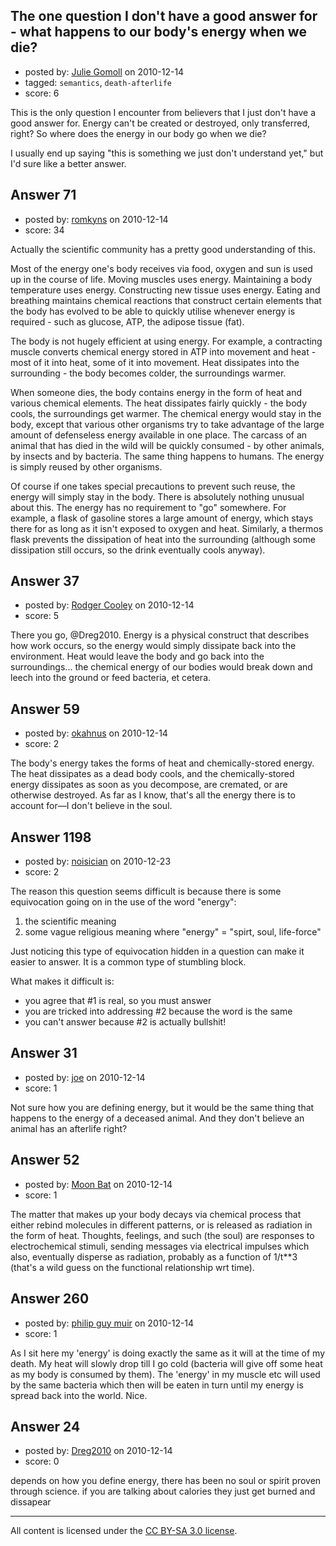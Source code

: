 ## The one question I don't have a good answer for - what happens to our body's energy when we die?

- posted by: [Julie Gomoll](https://stackexchange.com/users/-1/32-julie-gomoll) on 2010-12-14
- tagged: `semantics`, `death-afterlife`
- score: 6

This is the only question I encounter from believers that I just don't have a good answer for. Energy can't be created or destroyed, only transferred, right? So where does the energy in our body go when we die? 

I usually end up saying "this is something we just don't understand yet," but I'd sure like a better answer.


## Answer 71

- posted by: [romkyns](https://stackexchange.com/users/-1/89-romkyns) on 2010-12-14
- score: 34

Actually the scientific community has a pretty good understanding of this.

Most of the energy one's body receives via food, oxygen and sun is used up in the course of life. Moving muscles uses energy. Maintaining a body temperature uses energy. Constructing new tissue uses energy. Eating and breathing maintains chemical reactions that construct certain elements that the body has evolved to be able to quickly utilise whenever energy is required - such as glucose, ATP, the adipose tissue (fat).

The body is not hugely efficient at using energy. For example, a contracting muscle converts chemical energy stored in ATP into movement and heat - most of it into heat, some of it into movement. Heat dissipates into the surrounding - the body becomes colder, the surroundings warmer.

When someone dies, the body contains energy in the form of heat and various chemical elements. The heat dissipates fairly quickly - the body cools, the surroundings get warmer. The chemical energy would stay in the body, except that various other organisms try to take advantage of the large amount of defenseless energy available in one place. The carcass of an animal that has died in the wild will be quickly consumed - by other animals, by insects and by bacteria. The same thing happens to humans. The energy is simply reused by other organisms.

Of course if one takes special precautions to prevent such reuse, the energy will simply stay in the body. There is absolutely nothing unusual about this. The energy has no requirement to "go" somewhere. For example, a flask of gasoline stores a large amount of energy, which stays there for as long as it isn't exposed to oxygen and heat. Similarly, a thermos flask prevents the dissipation of heat into the surrounding (although some dissipation still occurs, so the drink eventually cools anyway).


## Answer 37

- posted by: [Rodger Cooley](https://stackexchange.com/users/-1/58-rodger-cooley) on 2010-12-14
- score: 5

There you go, @Dreg2010.  Energy is a physical construct that describes how work occurs, so the energy would simply dissipate back into the environment.  Heat would leave the body and go back into the surroundings... the chemical energy of our bodies would break down and leech into the ground or feed bacteria, et cetera.


## Answer 59

- posted by: [okahnus](https://stackexchange.com/users/-1/69-okahnus) on 2010-12-14
- score: 2

The body's energy takes the forms of heat and chemically-stored energy. The heat dissipates as a dead body cools, and the chemically-stored energy dissipates as soon as you decompose, are cremated, or are otherwise destroyed. As far as I know, that's all the energy there is to account for—I don't believe in the soul.


## Answer 1198

- posted by: [noisician](https://stackexchange.com/users/-1/90-noisician) on 2010-12-23
- score: 2

The reason this question seems difficult is because there is some equivocation going on in the use of the word "energy":

 1. the scientific meaning
 2. some vague religious meaning where "energy" = "spirt, soul, life-force"

Just noticing this type of equivocation hidden in a question can make it easier to answer. It is a common type of stumbling block.

What makes it difficult is:

 - you agree that #1 is real, so you must answer
 - you are tricked into addressing #2 because the word is the same
 - you can't answer because #2 is actually bullshit!


## Answer 31

- posted by: [joe](https://stackexchange.com/users/-1/48-joe) on 2010-12-14
- score: 1

Not sure how you are defining energy, but it would be the same thing that happens to the energy of a deceased animal. And they don't believe an animal has an afterlife right?


## Answer 52

- posted by: [Moon Bat](https://stackexchange.com/users/-1/87-moon-bat) on 2010-12-14
- score: 1

The matter that makes up your body decays via chemical process that either rebind molecules in different patterns, or is released as radiation in the form of heat. Thoughts, feelings, and such (the soul) are responses to electrochemical stimuli, sending messages via electrical impulses which also, eventually disperse as radiation, probably as a function of 1/t**3 (that's a wild guess on the functional relationship wrt time).


## Answer 260

- posted by: [philip guy muir](https://stackexchange.com/users/-1/182-philip-guy-muir) on 2010-12-14
- score: 1

As I sit here my 'energy' is doing exactly the same as it will at the time of my death. My heat will slowly drop till I go cold (bacteria will give off some heat as my body is consumed by them). The 'energy' in my muscle etc will used by the same bacteria which then will be eaten in turn until my energy is spread back into the world. Nice.


## Answer 24

- posted by: [Dreg2010](https://stackexchange.com/users/-1/72-dreg2010) on 2010-12-14
- score: 0

depends on how you define energy, there has been no soul or spirit proven through science. if you are talking about calories they just get burned and dissapear



---

All content is licensed under the [CC BY-SA 3.0 license](https://creativecommons.org/licenses/by-sa/3.0/).
